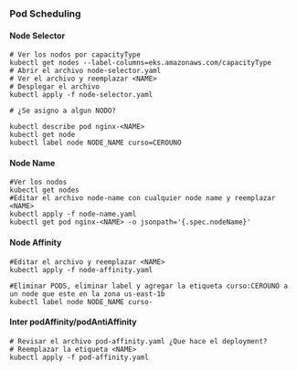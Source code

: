 ### Pod Scheduling  

#### Node Selector  

```
# Ver los nodos por capacityType
kubectl get nodes --label-columns=eks.amazonaws.com/capacityType   
# Abrir el archivo node-selector.yaml
# Ver el archivo y reemplazar <NAME>
# Desplegar el archivo
kubectl apply -f node-selector.yaml

# ¿Se asigno a algun NODO?

kubectl describe pod nginx-<NAME>
kubectl get node
kubectl label node NODE_NAME curso=CEROUNO
```  

#### Node Name  

```
#Ver los nodos
kubectl get nodes
#Editar el archivo node-name con cualquier node name y reemplazar <NAME>
kubectl apply -f node-name.yaml
kubectl get pod nginx-<NAME> -o jsonpath='{.spec.nodeName}'
```  

#### Node Affinity  

```
#Editar el archivo y reemplazar <NAME>
kubectl apply -f node-affinity.yaml

#Eliminar PODS, eliminar label y agregar la etiqueta curso:CEROUNO a un node que este en la zona us-east-1b
kubectl label node NODE_NAME curso-
```  

#### Inter podAffinity/podAntiAffinity  

```
# Revisar el archivo pod-affinity.yaml ¿Que hace el deployment?
# Reemplazar la etiqueta <NAME>
kubectl apply -f pod-affinity.yaml
```
